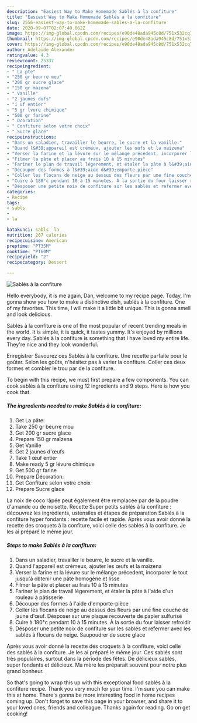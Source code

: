```yaml
---
description: "Easiest Way to Make Homemade Sablés à la confiture"
title: "Easiest Way to Make Homemade Sablés à la confiture"
slug: 2556-easiest-way-to-make-homemade-sables-a-la-confiture
date: 2020-09-07T02:07:40.062Z
image: https://img-global.cpcdn.com/recipes/e90de48ada945c8d/751x532cq70/sables-a-la-confiture-photo-principale-de-la-recette.jpg
thumbnail: https://img-global.cpcdn.com/recipes/e90de48ada945c8d/751x532cq70/sables-a-la-confiture-photo-principale-de-la-recette.jpg
cover: https://img-global.cpcdn.com/recipes/e90de48ada945c8d/751x532cq70/sables-a-la-confiture-photo-principale-de-la-recette.jpg
author: Adelaide Alexander
ratingvalue: 4.3
reviewcount: 25337
recipeingredient:
- " La pte"
- "250 gr beurre mou"
- "200 gr sucre glace"
- "150 gr mazena"
- " Vanille"
- "2 jaunes dufs"
- "1 uf entier"
- "5 gr lvure chimique"
- "500 gr farine"
- " Dcoration"
- " Confiture selon votre choix"
- " Sucre glace"
recipeinstructions:
- "Dans un saladier, travailler le beurre, le sucre et la vanille."
- "Quand l&#39;appareil est crémeux, ajouter les œufs et la maïzena"
- "Verser la farine et la lévure sur le mélange précedent, incorporer le tout jusqu&#39;à obtenir une pâte homogène et lisse"
- "Filmer la pâte et placer au frais 10 à 15 minutes"
- "Fariner le plan de travail légerement, et étaler la pâte à l&#39;aide d&#39;un rouleau à pâtisserie"
- "Découper des formes à l&#39;aide d&#39;emporte-pièce"
- "Coller les flocans de neige au dessus des fleurs par une fine couche de jaune d&#39;œuf. Désposer sur une plaque recouverte de papier sulfurisé"
- "Cuire à 180°c pendant 10 à 15 minutes. À la sortie du four laisser refroidir"
- "Désposer une petite noix de confiture sur les sablés et refermer avec les sablés à flocans de neige. Saupoudrer de sucre glace"
categories:
- Recipe
tags:
- sabls
- 
- la

katakunci: sabls  la 
nutrition: 267 calories
recipecuisine: American
preptime: "PT35M"
cooktime: "PT60M"
recipeyield: "2"
recipecategory: Dessert

---
```



![Sablés à la confiture](https://img-global.cpcdn.com/recipes/e90de48ada945c8d/751x532cq70/sables-a-la-confiture-photo-principale-de-la-recette.jpg)

Hello everybody, it is me again, Dan, welcome to my recipe page. Today, I'm gonna show you how to make a distinctive dish, sablés à la confiture. One of my favorites. This time, I will make it a little bit unique. This is gonna smell and look delicious.

Sablés à la confiture is one of the most popular of recent trending meals in the world. It is simple, it is quick, it tastes yummy. It's enjoyed by millions every day. Sablés à la confiture is something that I have loved my entire life. They're nice and they look wonderful.

Enregistrer Savourez ces Sablés à la confiture. Une recette parfaite pour le goûter. Selon les goûts, n&#39;hésitez pas à varier la confiture. Coller ces deux formes et combler le trou par de la confiture.


To begin with this recipe, we must first prepare a few components. You can cook sablés à la confiture using 12 ingredients and 9 steps. Here is how you cook that.

<!--inarticleads1-->

##### The ingredients needed to make Sablés à la confiture:

1. Get  La pâte:
1. Take 250 gr beurre mou
1. Get 200 gr sucre glace
1. Prepare 150 gr maïzena
1. Get  Vanille
1. Get 2 jaunes d&#39;œufs
1. Take 1 œuf entier
1. Make ready 5 gr lévure chimique
1. Get 500 gr farine
1. Prepare  Décoration:
1. Get  Confiture selon votre choix
1. Prepare  Sucre glace


La noix de coco râpée peut également être remplacée par de la poudre d&#39;amande ou de noisette. Recette Super petits sablés à la confiture : découvrez les ingrédients, ustensiles et étapes de préparation Sablés à la confiture hyper fondants : recette facile et rapide. Après vous avoir donné la recette des croquets à la confiture, voici celle des sablés à la confiture. Je les ai préparé le même jour. 

<!--inarticleads2-->

##### Steps to make Sablés à la confiture:

1. Dans un saladier, travailler le beurre, le sucre et la vanille.
1. Quand l&#39;appareil est crémeux, ajouter les œufs et la maïzena
1. Verser la farine et la lévure sur le mélange précedent, incorporer le tout jusqu&#39;à obtenir une pâte homogène et lisse
1. Filmer la pâte et placer au frais 10 à 15 minutes
1. Fariner le plan de travail légerement, et étaler la pâte à l&#39;aide d&#39;un rouleau à pâtisserie
1. Découper des formes à l&#39;aide d&#39;emporte-pièce
1. Coller les flocans de neige au dessus des fleurs par une fine couche de jaune d&#39;œuf. Désposer sur une plaque recouverte de papier sulfurisé
1. Cuire à 180°c pendant 10 à 15 minutes. À la sortie du four laisser refroidir
1. Désposer une petite noix de confiture sur les sablés et refermer avec les sablés à flocans de neige. Saupoudrer de sucre glace


Après vous avoir donné la recette des croquets à la confiture, voici celle des sablés à la confiture. Je les ai préparé le même jour. Ces sablés sont très populaires, surtout dans la période des fêtes. De délicieux sablés, super fondants et délicieux. Ma mère les préparait souvent pour notre plus grand bonheur. 

So that's going to wrap this up with this exceptional food sablés à la confiture recipe. Thank you very much for your time. I'm sure you can make this at home. There's gonna be more interesting food in home recipes coming up. Don't forget to save this page in your browser, and share it to your loved ones, friends and colleague. Thanks again for reading. Go on get cooking!
